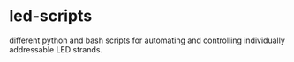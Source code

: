 # led-scripts
different python and bash scripts for automating and controlling individually addressable LED strands.
